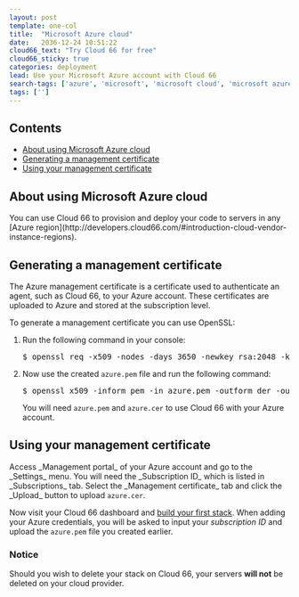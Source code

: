 ```yaml
---
layout: post
template: one-col
title:  "Microsoft Azure cloud"
date:   2036-12-24 10:51:22
cloud66_text: "Try Cloud 66 for free"
cloud66_sticky: true
categories: deployment
lead: Use your Microsoft Azure account with Cloud 66
search-tags: ['azure', 'microsoft', 'microsoft cloud', 'microsoft azure']
tags: ['']
---
```


<h2>Contents</h2>
<ul class="page-toc">
	<li>
		<a href="#about">About using Microsoft Azure cloud</a>
	</li>
	<li>
		<a href="#gen">Generating a management certificate</a>
	</li>
	<li>
		<a href="#add">Using your management certificate</a>
	</li>
</ul>

<h2 id="about">About using Microsoft Azure cloud</h2>
You can use Cloud 66 to provision and deploy your code to servers in any [Azure region](http://developers.cloud66.com/#introduction-cloud-vendor-instance-regions).

<h2 id="gen">Generating a management certificate</h2>
The Azure management certificate is a certificate used to authenticate an agent, such as Cloud 66, to your Azure account. These certificates are uploaded to Azure and stored at the subscription level.

To generate a management certificate you can use OpenSSL: 

<ol>
<li>Run the following command in your console:</li>

<pre class="prettyprint">
$ openssl req -x509 -nodes -days 3650 -newkey rsa:2048 -keyout azure.pem -out azure.pem
</pre>

<li>Now use the created <code>azure.pem</code> file and run the following command:</li>

<pre class="prettyprint">
$ openssl x509 -inform pem -in azure.pem -outform der -out azure.cer
</pre>

You will need <code>azure.pem</code> and <code>azure.cer</code> to use Cloud 66 with your Azure account.
</ol>

<h2 id="add">Using your management certificate</h2>
Access _Management portal_ of your Azure account and go to the _Settings_ menu. You will need the _Subscription ID_ which is listed in _Subscriptions_ tab. Select the _Management certificate_ tab and click the _Upload_ button to upload <code>azure.cer</code>.

Now visit your Cloud 66 dashboard and [build your first stack](http://help.cloud66.com/introduction-to-cloud-66/introduction-to-cloud-66). When adding your Azure credentials, you will be asked to input your _subscription ID_ and upload the <code>azure.pem</code> file you created earlier.
<br/>

<div class="notice notice-warning">
    <h3>Notice</h3>
    <p>Should you wish to delete your stack on Cloud 66, your servers <b>will not</b> be deleted on your cloud provider.</p>
</div>

